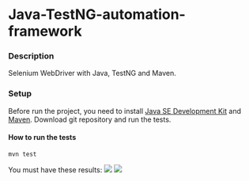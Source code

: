 # Java-TestNG-automation-framework
### Description
Selenium WebDriver with Java, TestNG and Maven.
### Setup
Before run the project, you need to install [Java SE Development Kit](https://www.oracle.com/java/technologies/downloads/) and [Maven](https://maven.apache.org/download.cgi). 
Download git repository and run the tests.
#### How to run the tests
```console
mvn test
```
You must have these results:
![](https://diankavoy19.github.io/ScreenshotswithPageObjects.github.io/img/1.png)
![](https://diankavoy19.github.io/ScreenshotswithPageObjects.github.io/img/2.png)
